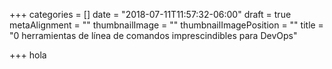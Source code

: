 +++
categories = []
date = "2018-07-11T11:57:32-06:00"
draft = true
metaAlignment = ""
thumbnailImage = ""
thumbnailImagePosition = ""
title = "0 herramientas de línea de comandos imprescindibles para DevOps"

+++
hola